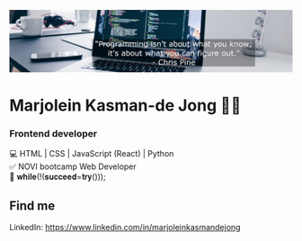 ![Programming quote](https://github.com/Marjolein-Kasman-de-Jong/Marjolein-Kasman-de-Jong/blob/main/Profile_Header.jpg)

# Marjolein Kasman-de Jong 🙋‍♀️

### Frontend developer 

💻 HTML | CSS | JavaScript (React) | Python<br> 
✅️ NOVI bootcamp Web Developer <br>
💪 𝐰𝐡𝐢𝐥𝐞(!(𝐬𝐮𝐜𝐜𝐞𝐞𝐝=𝐭𝐫𝐲())); 

## Find me

LinkedIn: https://www.linkedin.com/in/marjoleinkasmandejong
